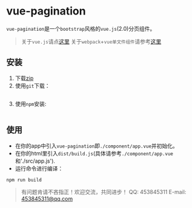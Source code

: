 # vue-pagination
`vue-pagination`是一个`bootstrap`风格的`vue.js`(2.0)分页组件。

> 关于`vue.js`请点[这里](https://cn.vuejs.org/v2/guide/index.html)
> 关于`webpack`+`vue单文件组件`请参考[这里](https://cn.vuejs.org/v2/guide/single-file-components.html)

## 安装
1. 下载[zip]()
2. 使用`git`下载：
```
```
3. 使用`npm`安装:
```

```

## 使用
+ 在你的app中引入`vue-pagination`即`./component/app.vue`并初始化。
+ 在你的html里引入`dist/build.js`(具体请参考`./component/app.vue`和'./src/app.js').
+ 运行命令进行编译：
```
npm run build
```

> 有问题肯请不吝指正！欢迎交流，共同进步！
> QQ: 453845311
> E-mail: 453845311@qq.com
